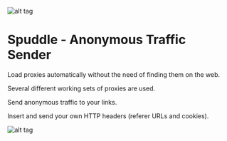 ![alt tag](https://raw.githubusercontent.com/tsiampos/spuddle/master/resources/logo.png)

# <b>Spuddle - Anonymous Traffic Sender</b>

Load proxies automatically without the need of finding them on the web.

Several different working sets of proxies are used.

Send anonymous traffic to your links.

Insert and send your own HTTP headers (referer URLs and cookies).

![alt tag](https://raw.githubusercontent.com/tsiampos/spuddle/master/resources/example.png)
